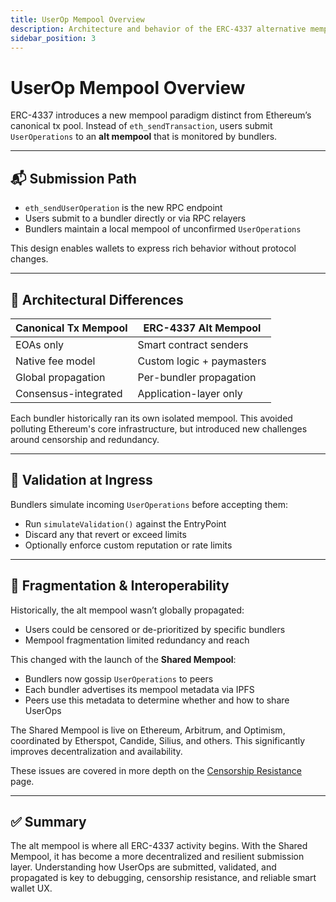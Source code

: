 ```yaml
---
title: UserOp Mempool Overview
description: Architecture and behavior of the ERC-4337 alternative mempool.
sidebar_position: 3
---
```


# UserOp Mempool Overview

ERC-4337 introduces a new mempool paradigm distinct from Ethereum’s canonical tx pool. Instead of `eth_sendTransaction`, users submit `UserOperations` to an **alt mempool** that is monitored by bundlers.

---

## 📬 Submission Path

- `eth_sendUserOperation` is the new RPC endpoint
- Users submit to a bundler directly or via RPC relayers
- Bundlers maintain a local mempool of unconfirmed `UserOperations`

This design enables wallets to express rich behavior without protocol changes.

---

## 🧱 Architectural Differences

| Canonical Tx Mempool | ERC-4337 Alt Mempool           |
|----------------------|-------------------------------|
| EOAs only            | Smart contract senders        |
| Native fee model     | Custom logic + paymasters     |
| Global propagation   | Per-bundler propagation       |
| Consensus-integrated | Application-layer only        |

Each bundler historically ran its own isolated mempool. This avoided polluting Ethereum's core infrastructure, but introduced new challenges around censorship and redundancy.

---

## 🧪 Validation at Ingress

Bundlers simulate incoming `UserOperations` before accepting them:
- Run `simulateValidation()` against the EntryPoint
- Discard any that revert or exceed limits
- Optionally enforce custom reputation or rate limits

---

## 🧵 Fragmentation & Interoperability

Historically, the alt mempool wasn’t globally propagated:
- Users could be censored or de-prioritized by specific bundlers
- Mempool fragmentation limited redundancy and reach

This changed with the launch of the **Shared Mempool**:
- Bundlers now gossip `UserOperations` to peers
- Each bundler advertises its mempool metadata via IPFS
- Peers use this metadata to determine whether and how to share UserOps

The Shared Mempool is live on Ethereum, Arbitrum, and Optimism, coordinated by Etherspot, Candide, Silius, and others. This significantly improves decentralization and availability.

These issues are covered in more depth on the [Censorship Resistance](./censorship-resistance.md) page.

---

## ✅ Summary

The alt mempool is where all ERC-4337 activity begins. With the Shared Mempool, it has become a more decentralized and resilient submission layer. Understanding how UserOps are submitted, validated, and propagated is key to debugging, censorship resistance, and reliable smart wallet UX.

